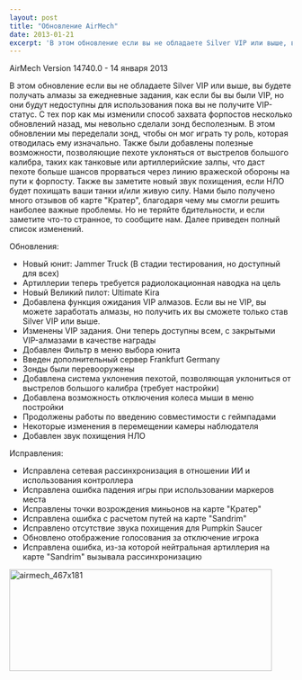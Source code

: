```yaml
---
layout: post
title: "Обновление AirMech"
date: 2013-01-21
excerpt: 'В этом обновление если вы не обладаете Silver VIP или выше, вы будете получать алмазы за ежедневные задания, как если бы вы были VIP, но они будут недоступны для использования пока вы не получите VIP-статус. Также были добавлены полезные возможности, позволяющие пехоте уклоняться от выстрелов большого калибра, таких как танковые или артиллерийские залпы, что даст пехоте больше шансов прорваться через линию вражеской обороны на пути к форпосту.'
---
```


AirMech Version 14740.0 - 14 января 2013

В этом обновление если вы не обладаете Silver VIP или выше, вы будете получать алмазы за ежедневные задания, как если бы вы были VIP, но они будут недоступны для использования пока вы не получите VIP-статус. С тех пор как мы изменили способ захвата форпостов несколько обновлений назад, мы невольно сделали зонд бесполезным. В этом обновлении мы переделали зонд, чтобы он мог играть ту роль, которая отводилась ему изначально. Также были добавлены полезные возможности, позволяющие пехоте уклоняться от выстрелов большого калибра, таких как танковые или артиллерийские залпы, что даст пехоте больше шансов прорваться через линию вражеской обороны на пути к форпосту. Также вы заметите новый звук похищения, если НЛО будет похищать ваши танки и/или живую силу. Нами было получено много отзывов об карте "Кратер", благодаря чему мы смогли решить наиболее важные проблемы. Но не теряйте бдительности, и если заметите что-то странное, то сообщите нам. Далее приведен полный список изменений.

Обновления:
<ul>
	<li><span style="line-height: 13px">Новый юнит: Jammer Truck (В стадии тестирования, но доступный для всех)</span></li>
	<li>Артиллерии теперь требуется радиолокационная наводка на цель</li>
	<li>Новый Великий пилот: Ultimate Kira</li>
	<li>Добавлена функция ожидания VIP алмазов. Если вы не VIP, вы можете заработать алмазы, но получить их вы сможете только став Silver VIP или выше.</li>
	<li>Изменены VIP задания. Они теперь доступны всем, с закрытыми VIP-алмазами в качестве награды</li>
	<li>Добавлен Фильтр в меню выбора юнита</li>
	<li>Введен дополнительный сервер Frankfurt Germany</li>
	<li>Зонды были перевооружены</li>
	<li>Добавлена система уклонения пехотой, позволяющая уклониться от выстрелов большого калибра (требует настройки)</li>
	<li>Добавлена возможность отключения колеса мыши в меню постройки</li>
	<li>Продолжены работы по введению совместимости с геймпадами</li>
	<li>Некоторые изменения в перемещении камеры наблюдателя</li>
	<li>Добавлен звук похищения НЛО</li>
</ul>
Исправления:
<ul>
	<li><span style="line-height: 13px">Исправлена сетевая рассинхронизация в отношении ИИ и использования контроллера</span></li>
	<li>Исправлена ошибка падения игры при использовании маркеров места</li>
	<li>Исправлены точки возрождения миньонов на карте "Кратер"</li>
	<li>Исправлена ошибка с расчетом путей на карте "Sandrim"</li>
	<li>Исправлено отсутствие звука похищения для Pumpkin Saucer</li>
	<li>Обновлено отображение голосования за отключение игрока</li>
	<li>Исправлена ошибка, из-за которой нейтральная артиллерия на карте "Sandrim" вызывала рассинхронизацию</li>
</ul>
<a href="http://store.steampowered.com/app/206500/" target="_blank"><img class="alignnone size-full wp-image-756" alt="airmech_467x181" src="http://gamersoul.ru/wp-content/uploads/2013/01/airmech_467x181.jpg" width="467" height="181" /></a>

&nbsp;

&nbsp;